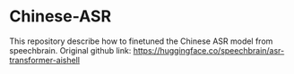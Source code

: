 # Chinese-ASR

This repository describe how to finetuned the Chinese ASR model from speechbrain.
Original github link: https://huggingface.co/speechbrain/asr-transformer-aishell
